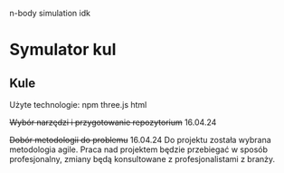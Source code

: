 n-body simulation idk

# Symulator kul
## Kule

Użyte technologie:
npm
three.js
html


<s>Wybór narzędzi i przygotowanie repozytorium</s> 16.04.24


<s>Dobór metodologii do problemu</s> 16.04.24
Do projektu została wybrana metodologia agile. Praca nad projektem będzie przebiegać w sposób profesjonalny, zmiany będą konsultowane z profesjonalistami z branży.
